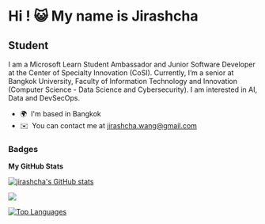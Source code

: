Hi ! :smiley_cat: My name is Jirashcha
=================================================================================================================================

Student
-------

I am a Microsoft Learn Student Ambassador and Junior Software Developer at the Center of Specialty Innovation (CoSI). Currently, I’m a senior at Bangkok University, Faculty of Information Technology and Innovation (Computer Science - Data Science and Cybersecurity). I am interested in AI, Data and DevSecOps.

* 🌍  I'm based in Bangkok
* ✉️  You can contact me at [jirashcha.wang@gmail.com](mailto:jirashcha.wang@gmail.com)

### Badges

<b>My GitHub Stats</b>

<a href="http://www.github.com/jirashcha"><img src="https://github-readme-stats.vercel.app/api?username=jirashcha&show_icons=true&hide=&count_private=true&title_color=a855f7&text_color=ffffff&icon_color=a855f7&bg_color=000000&hide_border=true&show_icons=true" alt="jirashcha's GitHub stats" /></a>

<a href="http://www.github.com/jirashcha"><img src="https://github-readme-streak-stats.herokuapp.com/?user=jirashcha&stroke=ffffff&background=000000&ring=a855f7&fire=a855f7&currStreakNum=ffffff&currStreakLabel=a855f7&sideNums=ffffff&sideLabels=ffffff&dates=ffffff&hide_border=true" /></a>

<a href="https://github.com/jirashcha" align="left"><img src="https://github-readme-stats.vercel.app/api/top-langs/?username=jirashcha&langs_count=10&title_color=a855f7&text_color=ffffff&icon_color=a855f7&bg_color=000000&hide_border=true&locale=en&custom_title=Top%20%Languages" alt="Top Languages" /></a>
